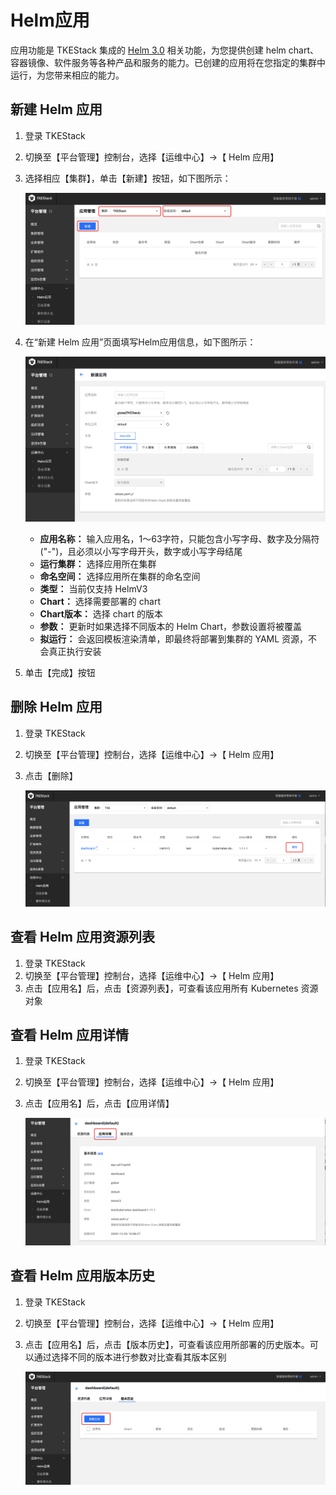 # Helm应用

应用功能是 TKEStack 集成的 [Helm 3.0](https://helm.sh/) 相关功能，为您提供创建 helm chart、容器镜像、软件服务等各种产品和服务的能力。已创建的应用将在您指定的集群中运行，为您带来相应的能力。

## 新建 Helm 应用

1. 登录 TKEStack
2. 切换至【平台管理】控制台，选择【运维中心】-&gt;【 Helm 应用】
3. 选择相应【集群】，单击【新建】按钮，如下图所示：

    ![&#x65B0;&#x5EFA; Helm &#x6309;&#x94AE;](../../../.gitbook/assets/platformhelm.png)

4. 在“新建 Helm 应用”页面填写Helm应用信息，如下图所示：

    ![&#x65B0;&#x5EFA; Helm &#x5E94;&#x7528;](../../../.gitbook/assets/新建Helm应用.png)

   * **应用名称：** 输入应用名，1～63字符，只能包含小写字母、数字及分隔符\("-"\)，且必须以小写字母开头，数字或小写字母结尾
   * **运行集群：** 选择应用所在集群
   * **命名空间：** 选择应用所在集群的命名空间
   * **类型：** 当前仅支持 HelmV3
   * **Chart：** 选择需要部署的 chart
   * **Chart版本：** 选择 chart 的版本
   * **参数：** 更新时如果选择不同版本的 Helm Chart，参数设置将被覆盖
   * **拟运行：** 会返回模板渲染清单，即最终将部署到集群的 YAML 资源，不会真正执行安装

5. 单击【完成】按钮

## 删除 Helm 应用

1. 登录 TKEStack
2. 切换至【平台管理】控制台，选择【运维中心】-&gt;【 Helm 应用】
3. 点击【删除】

   ![image-20201203150729694](../../../.gitbook/assets/image-20201203150729694.png)

## 查看 Helm 应用资源列表

1. 登录 TKEStack
2. 切换至【平台管理】控制台，选择【运维中心】-&gt;【 Helm 应用】
3. 点击【应用名】后，点击【资源列表】，可查看该应用所有 Kubernetes 资源对象

## 查看 Helm 应用详情

1. 登录 TKEStack
2. 切换至【平台管理】控制台，选择【运维中心】-&gt;【 Helm 应用】
3. 点击【应用名】后，点击【应用详情】

   ![image-20201203150904452](../../../.gitbook/assets/image-20201203150904452.png)

## 查看 Helm 应用版本历史

1. 登录 TKEStack
2. 切换至【平台管理】控制台，选择【运维中心】-&gt;【 Helm 应用】
3. 点击【应用名】后，点击【版本历史】，可查看该应用所部署的历史版本。可以通过选择不同的版本进行参数对比查看其版本区别

   ![image-20201203151027616](../../../.gitbook/assets/image-20201203151027616.png)

